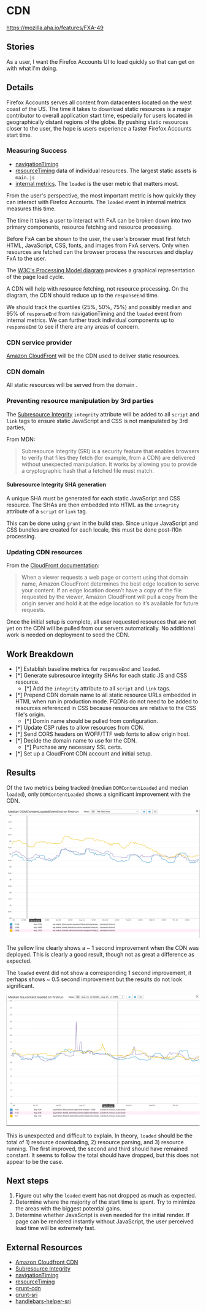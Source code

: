 
# CDN

https://mozilla.aha.io/features/FXA-49

## Stories

As a user, I want the Firefox Accounts UI to load quickly
so that can get on with what I'm doing.

## Details

Firefox Accounts serves all content from datacenters located
on the west coast of the US. The time it takes to download
static resources is a major contributor to overall application
start time, especially for users located in geographically
distant regions of the globe. By pushing static resources
closer to the user, the hope is users experience a faster
Firefox Accounts start time.

### Measuring Success

* [navigationTiming](https://www.w3.org/TR/navigation-timing-2/)
* [resourceTiming](https://www.w3.org/TR/resource-timing/) data of individual resources. The largest static assets is `main.js`
* [internal metrics](https://github.com/mozilla/fxa-content-server/blob/master/docs/client-metrics.md). The `loaded` is the user metric that matters most.

From the user's perspective, the most important metric is how quickly they
can interact with Firefox Accounts. The `loaded` event in internal metrics
measures this time.

The time it takes a user to interact with FxA can be broken down into two
primary components, resource fetching and resource processing.

Before FxA can be shown to the user, the user's browser must first fetch
HTML, JavaScript, CSS, fonts, and images from FxA servers. Only when
resources are fetched can the browser process the resources and display FxA
to the user.

The [W3C's Processing Model diagram](https://www.w3.org/TR/navigation-timing-2/#processing-model) provices a graphical representation of the page load cycle.

A CDN will help with resource fetching, not resource processing. On the diagram, the CDN should reduce up to the `responseEnd` time.

We should track the quartiles (25%, 50%, 75%) and possibly median and 95% of
`responseEnd` from navigationTiming and the `loaded` event from internal
metrics. We can further track individual components up to `responseEnd` to see
if there are any areas of concern.

### CDN service provider

[Amazon CloudFront](https://aws.amazon.com/cloudfront/) will be the
CDN used to deliver static resources.

### CDN domain

All static resources will be served from the domain <XXX>.

### Preventing resource manipulation by 3rd parties

The [Subresource Integrity](https://developer.mozilla.org/docs/Web/Security/Subresource_Integrity) `integrity` attribute will be added to all `script` and `link` tags to ensure static JavaScript and CSS is not manipulated by 3rd parties,

From MDN:

> Subresource Integrity (SRI) is a security feature that enables browsers to
verify that files they fetch (for example, from a CDN) are delivered without
unexpected manipulation. It works by allowing you to provide a cryptographic
hash that a fetched file must match.

#### Subresource Integrity SHA generation

A unique SHA must be generated for each static JavaScript and CSS resource.
The SHAs are then embedded into HTML as the `integrity` attribute of a `script`
or `link` tag.


This can be done using `grunt` in the build step. Since unique JavaScript
and CSS bundles are created for each locale, this must be done
post-l10n processing.

### Updating CDN resources

From the [CloudFront documentation](https://aws.amazon.com/cloudfront/details/):

> When a viewer requests a web page or content using that domain name, Amazon CloudFront determines the best edge location to serve your content. If an edge location doesn’t have a copy of the file requested by the viewer, Amazon CloudFront will pull a copy from the origin server and hold it at the edge location so it’s available for future requests.

Once the initial setup is complete, all user requested resources that
are not yet on the CDN will be pulled from our servers automatically.
No additional work is needed on deployment to seed the CDN.

## Work Breakdown

* [*] Establish baseline metrics for `responseEnd` and `loaded`.
* [*] Generate subresource integrity SHAs for each static JS and CSS resource.
  * [*] Add the `integrity` attribute to all `script` and `link` tags.
* [*] Prepend CDN domain name to all static resource URLs embedded in HTML when run in production mode. FQDNs do not need to be added to resources referenced in CSS because resources are relative to the CSS file's origin.
  * [*] Domin name should be pulled from configuration.
* [*] Update CSP rules to allow resources from CDN.
* [*] Send CORS headers on WOFF/TTF web fonts to allow origin host.
* [*] Decide the domain name to use for the CDN.
  * [*] Purchase any necessary SSL certs.
* [*] Set up a CloudFront CDN account and initial setup.

## Results

Of the two metrics being tracked (median `DOMContentLoaded` and median `loaded`), only
`DOMContentLoaded` shows a significant improvement with the CDN.

![DOMContentLoaded performance pre and post CDN](dom-content-loaded-drop-with-cdn.png)

The yellow line clearly shows a ~ 1 second improvement when the CDN was deployed. This is clearly a good result, though not as great a difference as expected.

The `loaded` event did not show a corresponding 1 second improvement, it perhaps shows ~ 0.5 second improvement but the results do not look significant.

![loaded performance pre and post CDN](loaded-with-cdn.png)

This is unexpected and difficult to explain. In theory, `loaded` should be the total of 1) resource downloading, 2) resource parsing, and 3) resource running. The first improved, the second and third should have remained constant. It seems to follow the total should have dropped, but this does not appear to be the case.

## Next steps

1. Figure out why the `loaded` event has not dropped as much as expected.
2. Determine where the majority of the start time is spent. Try to minimize the
   areas with the biggest potential gains.
3. Determine whether JavaScript is even needed for the initial render. If page
   can be rendered instantly without JavaScript, the user perceived load
   time will be extremely fast.

## External Resources

* [Amazon Cloudfront CDN](https://aws.amazon.com/cloudfront/)
* [Subresource Integrity](https://developer.mozilla.org/docs/Web/Security/Subresource_Integrity)
* [navigationTiming](https://www.w3.org/TR/navigation-timing-2/)
* [resourceTiming](https://www.w3.org/TR/resource-timing/)
* [grunt-cdn](https://github.com/tactivos/grunt-cdn)
* [grunt-sri](https://github.com/neftaly/grunt-sri)
* [handlebars-helper-sri](https://github.com/neftaly/handlebars-helper-sri)

